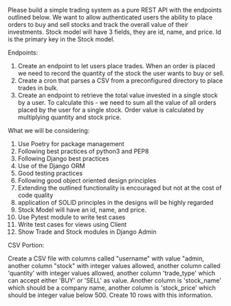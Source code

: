 
Please build a simple trading system as a pure REST API with the endpoints outlined below. We
want to allow authenticated users the ability to place orders to buy and sell stocks and track the
overall value of their investments. Stock model will have 3 fields, they are id, name, and price. Id is the primary key in the Stock model.

Endpoints:
1. Create an endpoint to let users place trades. When an order is placed we need to record
the quantity of the stock the user wants to buy or sell.
2. Create a cron that parses a CSV from a preconfigured directory to place trades in bulk.
3. Create an endpoint to retrieve the total value invested in a single stock by a user. To
calculate this - we need to sum all the value of all orders placed by the user for a single
stock. Order value is calculated by multiplying quantity and stock price.

What we will be considering:
1. Use Poetry for package management
2. Following best practices of python3 and PEP8
3. Following Django best practices
4. Use of the Django ORM
5. Good testing practices
6. Following good object oriented design principles
7. Extending the outlined functionality is encouraged but not at the cost of code quality
8. application of SOLID principles in the designs will be highly regarded
9. Stock Model will have an id, name, and price.
10. Use Pytest module to write test cases
11. Write test cases for views using Client
12. Show Trade and Stock modules in Django Admin


CSV Portion:

Create a CSV file with columns called "username" with value "admin, another column "stock" with integer values allowed, 
another column called 'quantity' with integer values allowed, another column 'trade_type' which can accept either 'BUY' or 'SELL' as value. 
Another column is 'stock_name' which should be a company name, another column is 'stock_price' which should be integer value below 500. 
Create 10 rows with this information.
